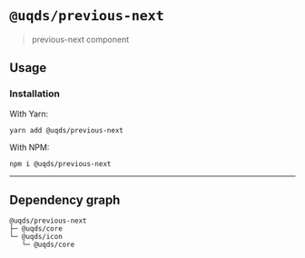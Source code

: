 # `@uqds/previous-next`

> previous-next component

## Usage

### Installation

With Yarn:

```shell
yarn add @uqds/previous-next
```

With NPM:

```shell
npm i @uqds/previous-next
```

---

## Dependency graph

```shell
@uqds/previous-next
├─ @uqds/core
└─ @uqds/icon
   └─ @uqds/core
```
